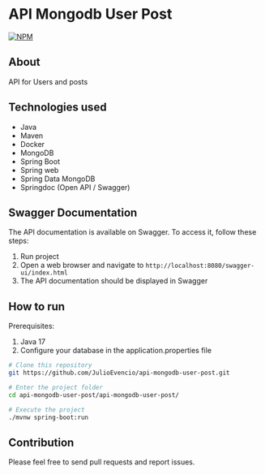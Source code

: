 # API Mongodb User Post
[![NPM](https://img.shields.io/npm/l/react)](https://github.com/JulioEvencio/api-mongodb-user-post/blob/main/LICENSE) 

## About
API for Users and posts

## Technologies used
- Java
- Maven
- Docker
- MongoDB
- Spring Boot
- Spring web
- Spring Data MongoDB
- Springdoc (Open API / Swagger)

## Swagger Documentation
The API documentation is available on Swagger. To access it, follow these steps:

1. Run project
3. Open a web browser and navigate to `http://localhost:8080/swagger-ui/index.html`
4. The API documentation should be displayed in Swagger

## How to run
Prerequisites:

1. Java 17
2. Configure your database in the application.properties file

```bash
# Clone this repository
git https://github.com/JulioEvencio/api-mongodb-user-post.git

# Enter the project folder
cd api-mongodb-user-post/api-mongodb-user-post/

# Execute the project
./mvnw spring-boot:run
```

## Contribution
Please feel free to send pull requests and report issues.
